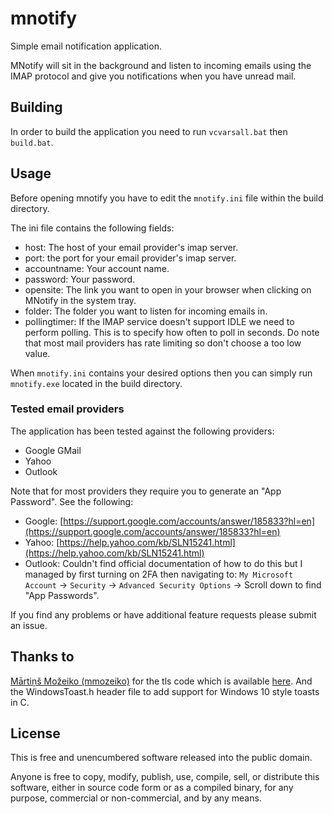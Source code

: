 # mnotify

Simple email notification application.

MNotify will sit in the background and listen to incoming emails using the
IMAP protocol and give you notifications when you have unread mail.

## Building

In order to build the application you need to run `vcvarsall.bat` then `build.bat`.

## Usage

Before opening mnotify you have to edit the `mnotify.ini` file within the build directory.

The ini file contains the following fields:

* host: The host of your email provider's imap server.
* port: the port for your email provider's imap server.
* accountname: Your account name.
* password: Your password.
* opensite: The link you want to open in your browser when clicking on MNotify in the system tray.
* folder: The folder you want to listen for incoming emails in.
* pollingtimer: If the IMAP service doesn't support IDLE we need to perform polling. This is to specify how often to poll in seconds. Do note that most mail providers has rate limiting so don't choose a too low value.

When `mnotify.ini` contains your desired options then you can simply run `mnotify.exe` located in the build directory.

### Tested email providers

The application has been tested against the following providers:

* Google GMail
* Yahoo
* Outlook

Note that for most providers they require you to generate an "App Password".
See the following:

* Google: [https://support.google.com/accounts/answer/185833?hl=en](https://support.google.com/accounts/answer/185833?hl=en)
* Yahoo: [https://help.yahoo.com/kb/SLN15241.html](https://help.yahoo.com/kb/SLN15241.html)
* Outlook: Couldn't find official documentation of how to do this but I managed by first turning on 2FA then navigating to: `My Microsoft Account` -> `Security` -> `Advanced Security Options` -> Scroll down to find "App Passwords".

If you find any problems or have additional feature requests please submit an issue.

## Thanks to

[Mārtiņš Možeiko (mmozeiko)](https://github.com/mmozeiko) for the tls code which is available [here](https://gist.github.com/mmozeiko/c0dfcc8fec527a90a02145d2cc0bfb6d). And the WindowsToast.h header file to add support for Windows 10 style toasts in C.

## License

This is free and unencumbered software released into the public domain.

Anyone is free to copy, modify, publish, use, compile, sell, or
distribute this software, either in source code form or as a compiled
binary, for any purpose, commercial or non-commercial, and by any
means.
